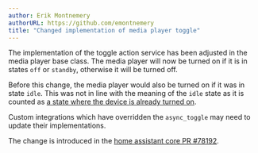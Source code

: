 ```yaml
---
author: Erik Montnemery
authorURL: https://github.com/emontnemery
title: "Changed implementation of media player toggle"
---
```


The implementation of the toggle action service has been adjusted in the media player base class.
The media player will now be turned on if it is in states `off` or `standby`, otherwise it will be
turned off.

Before this change, the media player would also be turned on if it was in state `idle`. This was not in line with the meaning of the `idle` state as it is counted as [a state where the device is already turned on](/docs/core/entity/media-player#states).

Custom integrations which have overridden the `async_toggle` may need to update their implementations.

The change is introduced in the [home assistant core PR #78192](https://github.com/home-assistant/core/pull/78192).
